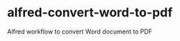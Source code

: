 alfred-convert-word-to-pdf
==========================

Alfred workflow to convert Word document to PDF
